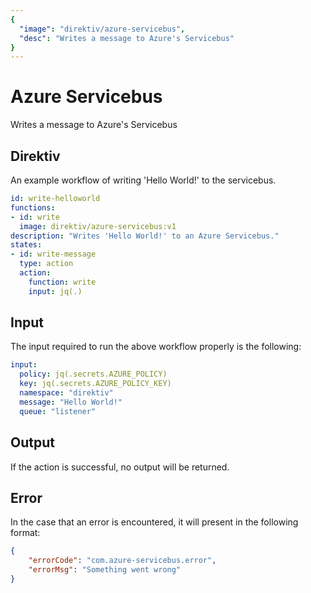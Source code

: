 ```yaml
---
{
  "image": "direktiv/azure-servicebus",
  "desc": "Writes a message to Azure's Servicebus"
}
---
```


# Azure Servicebus

Writes a message to Azure's Servicebus

## Direktiv

An example workflow of writing 'Hello World!' to the servicebus.

```yaml
id: write-helloworld
functions:
- id: write
  image: direktiv/azure-servicebus:v1
description: "Writes 'Hello World!' to an Azure Servicebus."
states:
- id: write-message
  type: action
  action:
    function: write
    input: jq(.)
```

## Input

The input required to run the above workflow properly is the following:

```yaml
input:
  policy: jq(.secrets.AZURE_POLICY)
  key: jq(.secrets.AZURE_POLICY_KEY)
  namespace: "direktiv"
  message: "Hello World!"
  queue: "listener"
```

## Output

If the action is successful, no output will be returned.

## Error

In the case that an error is encountered, it will present in the following format:

```json
{
    "errorCode": "com.azure-servicebus.error",
    "errorMsg": "Something went wrong"
}
```